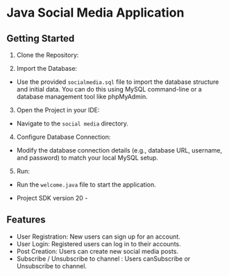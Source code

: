 # Java Social Media Application

## Getting Started


1. Clone the Repository:

2. Import the Database:
- Use the provided `socialmedia.sql` file to import the database structure and initial data. You can do this using MySQL command-line or a database management tool like phpMyAdmin.

3. Open the Project in your IDE:
- Navigate to the `social media` directory.

4. Configure Database Connection:
- Modify the database connection details (e.g., database URL, username, and password) to match your local MySQL setup.

5. Run:
- Run the `welcome.java` file to start the application.



- Project SDK version 20 -

## Features

- User Registration: New users can sign up for an account.
- User Login: Registered users can log in to their accounts.
- Post Creation: Users can create new social media posts.
- Subscribe / Unsubscribe to channel : Users canSubscribe or Unsubscribe to channel.

